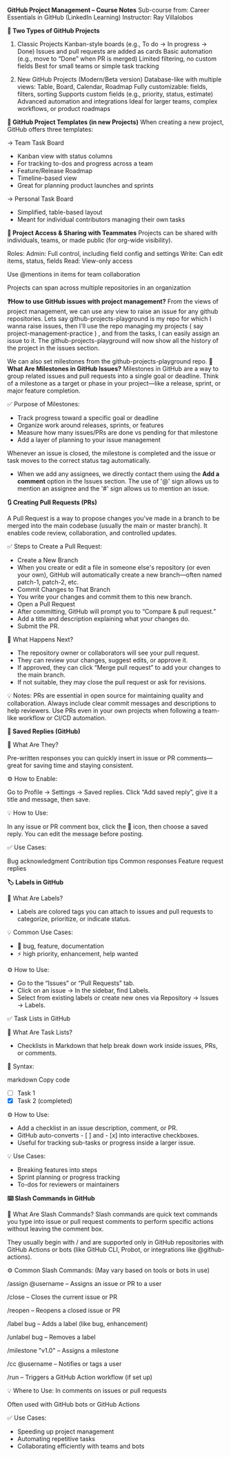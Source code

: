 **GitHub Project Management – Course Notes**
Sub-course from: Career Essentials in GitHub (LinkedIn Learning)
Instructor: Ray Villalobos

**🔷 Two Types of GitHub Projects**
1. Classic Projects
Kanban-style boards (e.g., To do → In progress → Done)
Issues and pull requests are added as cards
Basic automation (e.g., move to “Done” when PR is merged)
Limited filtering, no custom fields
Best for small teams or simple task tracking

2. New GitHub Projects (Modern/Beta version)
Database-like with multiple views: Table, Board, Calendar, Roadmap
Fully customizable: fields, filters, sorting
Supports custom fields (e.g., priority, status, estimate)
Advanced automation and integrations
Ideal for larger teams, complex workflows, or product roadmaps


**📁 GitHub Project Templates (in new Projects)**
When creating a new project, GitHub offers three templates:

-> Team Task Board
- Kanban view with status columns
- For tracking to-dos and progress across a team
- Feature/Release Roadmap
- Timeline-based view
- Great for planning product launches and sprints

-> Personal Task Board
- Simplified, table-based layout
- Meant for individual contributors managing their own tasks

**👥 Project Access & Sharing with Teammates**
Projects can be shared with individuals, teams, or made public (for org-wide visibility).

Roles:
Admin: Full control, including field config and settings
Write: Can edit items, status, fields
Read: View-only access

Use @mentions in items for team collaboration

Projects can span across multiple repositories in an organization

**❓How to use GitHub issues with project management?**
From the views of project management, we can use any view to raise an issue for any github repositories. Lets say github-projects-playground is my repo for which I wanna raise issues, then I'll use the repo managing my projects ( say project-management-practice ) , and from the tasks, I can easily assign an issue to it.
The github-projects-playground will now show all the history of the project in the issues section.

We can also set milestones from the github-projects-playground repo.
**🏁 What Are Milestones in GitHub Issues?**
Milestones in GitHub are a way to group related issues and pull requests into a single goal or deadline. Think of a milestone as a target or phase in your project—like a release, sprint, or major feature completion.

✅ Purpose of Milestones:
- Track progress toward a specific goal or deadline
- Organize work around releases, sprints, or features
- Measure how many issues/PRs are done vs pending for that milestone
- Add a layer of planning to your issue management

Whenever an issue is closed, the milestone is completed and the issue or task moves to the correct status tag automatically.

- When we add any assignees, we directly contact them using the **Add a comment** option in the Issues section.
  The use of '@' sign allows us to mention an assignee and the '#' sign allows us to mention an issue.

**🔃 Creating Pull Requests (PRs)**

A Pull Request is a way to propose changes you've made in a branch to be merged into the main codebase (usually the main or master branch). It enables code review, collaboration, and controlled updates.

✅ Steps to Create a Pull Request:
- Create a New Branch
- When you create or edit a file in someone else's repository (or even your own), GitHub will automatically create a new branch—often named patch-1, patch-2, etc.
- Commit Changes to That Branch
- You write your changes and commit them to this new branch.
- Open a Pull Request
- After committing, GitHub will prompt you to “Compare & pull request.”
- Add a title and description explaining what your changes do.
- Submit the PR.

👀 What Happens Next?
- The repository owner or collaborators will see your pull request.
- They can review your changes, suggest edits, or approve it.
- If approved, they can click “Merge pull request” to add your changes to the main branch.
- If not suitable, they may close the pull request or ask for revisions.

💡 Notes:
PRs are essential in open source for maintaining quality and collaboration.
Always include clear commit messages and descriptions to help reviewers.
Use PRs even in your own projects when following a team-like workflow or CI/CD automation.

**💬 Saved Replies (GitHub)**

🔹 What Are They?

Pre-written responses you can quickly insert in issue or PR comments—great for saving time and staying consistent.

⚙️ How to Enable:
  
  Go to Profile → Settings → Saved replies.
  Click “Add saved reply”, give it a title and message, then save.

💡 How to Use:
 
  In any issue or PR comment box, click the 💬 icon, then choose a saved reply.
  You can edit the message before posting.

✅ Use Cases:
  
  Bug acknowledgment
  Contribution tips
  Common responses
  Feature request replies

**🏷️ Labels in GitHub**

🔹 What Are Labels?
- Labels are colored tags you can attach to issues and pull requests to categorize, prioritize, or indicate status.

💡 Common Use Cases:
- 📌 bug, feature, documentation
- ⚡ high priority, enhancement, help wanted

⚙️ How to Use:
- Go to the “Issues” or “Pull Requests” tab.
- Click on an issue → In the sidebar, find Labels.
- Select from existing labels or create new ones via Repository → Issues → Labels.

✅ Task Lists in GitHub

🔹 What Are Task Lists?
- Checklists in Markdown that help break down work inside issues, PRs, or comments.

📝 Syntax:

  markdown
  Copy code
  - [ ] Task 1
  - [x] Task 2 (completed)
        
⚙️ How to Use:

- Add a checklist in an issue description, comment, or PR.
- GitHub auto-converts - [ ] and - [x] into interactive checkboxes.
- Useful for tracking sub-tasks or progress inside a larger issue.

💡 Use Cases:

- Breaking features into steps
- Sprint planning or progress tracking
- To-dos for reviewers or maintainers

**⌨️ Slash Commands in GitHub**

🔹 What Are Slash Commands?
  Slash commands are quick text commands you type into issue or pull request comments to   perform specific actions without leaving the comment box.

  They usually begin with / and are supported only in GitHub repositories with GitHub Actions or bots (like GitHub CLI, Probot, or integrations like @github-actions).

⚙️ Common Slash Commands:
(May vary based on tools or bots in use)

/assign @username – Assigns an issue or PR to a user

/close – Closes the current issue or PR

/reopen – Reopens a closed issue or PR

/label bug – Adds a label (like bug, enhancement)

/unlabel bug – Removes a label

/milestone "v1.0" – Assigns a milestone

/cc @username – Notifies or tags a user

/run – Triggers a GitHub Action workflow (if set up)

💡 Where to Use:
  In comments on issues or pull requests

  Often used with GitHub bots or GitHub Actions

✅ Use Cases:
 - Speeding up project management
 - Automating repetitive tasks
 - Collaborating efficiently with teams and bots
